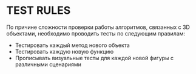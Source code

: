 # TEST RULES
По причине сложности проверки работы алгоритмов, связанных с 3D объектами, необходимо 
проводить тесты по следующим правилам:
- Тестировать каждый метод нового объекта
- Тестировать каждую новую функцию
- Прописывать визуальные тесты для каждой новой фигуры с различными сценариями


